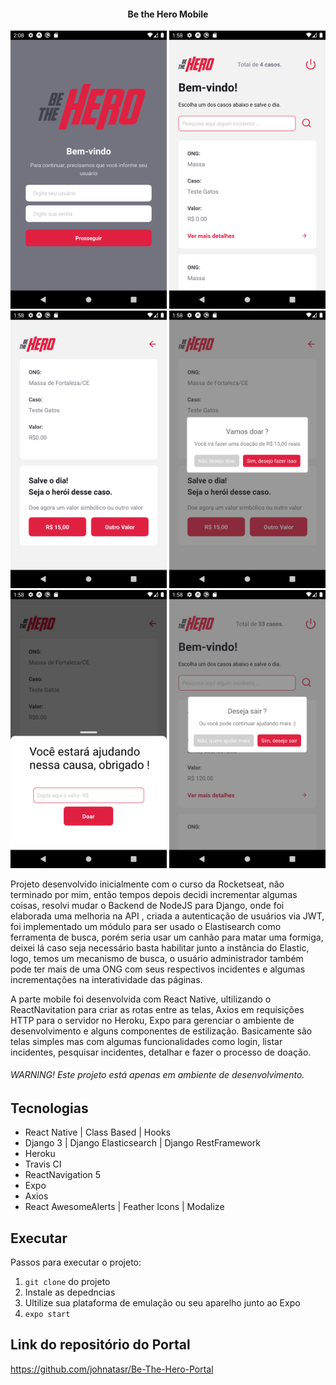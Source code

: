 <h4 align="center">
    Be the Hero Mobile
</h4>
<p align="center">
  
  
  <img alt="GitHub last commit" src="https://github.com/johnatasr/Be-The-Hero-Mobile/blob/master/screens/1.png" width="250">
  <img alt="GitHub last commit" src="https://github.com/johnatasr/Be-The-Hero-Mobile/blob/master/screens/2.png" width="250">
  <img alt="GitHub last commit" src="https://github.com/johnatasr/Be-The-Hero-Mobile/blob/master/screens/3.png" width="250">
  <img alt="GitHub last commit" src="https://github.com/johnatasr/Be-The-Hero-Mobile/blob/master/screens/4.png" width="250">
  <img alt="GitHub last commit" src="https://github.com/johnatasr/Be-The-Hero-Mobile/blob/master/screens/5.png" width="250">
  <img alt="GitHub last commit" src="https://github.com/johnatasr/Be-The-Hero-Mobile/blob/master/screens/6.png" width="250">
 
</p>

Projeto desenvolvido inicialmente com o curso da Rocketseat, não terminado por mim, então tempos depois decidi incrementar algumas coisas, resolvi mudar o Backend de NodeJS para Django, onde foi elaborada uma melhoria na API , criada a autenticação de usuários via JWT, foi implementado um módulo para ser usado o Elastisearch como ferramenta de busca, porém seria usar um canhão para matar uma formiga, deixei lá caso seja necessário basta habilitar junto a instância do Elastic, logo, temos um mecanismo de busca, o usuário administrador também pode ter mais de uma ONG com seus respectivos incidentes e algumas incrementações na interatividade das páginas.

A parte mobile foi desenvolvida com React Native, ultilizando o ReactNavitation para criar as rotas entre as telas, Axios em requisições HTTP para o servidor no Heroku, Expo para gerenciar o ambiente de desenvolvimento e alguns componentes de estilização. Basicamente são telas simples mas com algumas funcionalidades como login, listar incidentes, pesquisar incidentes, detalhar e fazer o processo de doação.


###### WARNING! Este projeto está apenas em ambiente de desenvolvimento.

## Tecnologias

* React Native | Class Based | Hooks
* Django 3 | Django Elasticsearch | Django RestFramework
* Heroku
* Travis CI 
* ReactNavigation 5 
* Expo
* Axios
* React AwesomeAlerts | Feather Icons | Modalize

## Executar

Passos para executar o projeto:

1. `git clone` do projeto
2. Instale as depedncias 
3. Ultilize sua plataforma de emulação ou seu aparelho junto ao Expo
4. `expo start`


## Link do repositório do Portal 

https://github.com/johnatasr/Be-The-Hero-Portal

